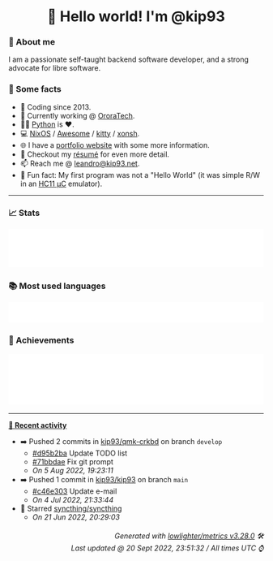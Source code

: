 <!-- README template, populated using this action:
     https://github.com/kip93/kip93/blob/main/.github/workflows/readme.yml. -->

<h1 align="center">👋 Hello world! I'm @kip93</h1> <!-- LOGIN => username -->

### 👤 About me

I am a passionate self-taught backend software developer, and a strong advocate for libre software.


### 💬 Some facts

* 📅 Coding since 2013.
* 💼 Currently working @ [OroraTech](https://ororatech.com/).
* 👨‍💻 [Python](https://github.com/search?q=user%3Akip93&l=python) is ❤️. <!-- LOGIN => username -->
* 💻 [NixOS](https://github.com/NixOS/) /
     [Awesome](https://github.com/awesomeWM/) /
     [kitty](https://github.com/kovidgoyal/kitty/) /
     [xonsh](https://github.com/xonsh/).
* 🌐 I have a [portfolio website](https://kip93.net/) with some more information.
* 📝 Checkout my [résumé](https://kip93.net/resume/) for even more detail.
* 📫 Reach me @ [leandro@kip93.net](mailto:leandro@kip93.net).
* 🎲 Fun fact: My first program was not a "Hello World" (it was simple R/W in an [HC11 µC](https://en.wikipedia.org/wiki/68HC11) emulator).


-----------------------------------------------------------------------------------------------------------------------


### 📈 Stats

![](./stats.svg)


### 📚 Most used languages <!-- by percentage, in decreasing order -->

![](./languages.svg)


### 🏅 Achievements

![](./achievements.svg)


-----------------------------------------------------------------------------------------------------------------------


**[📰 Recent activity](https://github.com/kip93)**
* ➡️ Pushed 2 commits in [kip93/qmk-crkbd](https://github.com/kip93/qmk-crkbd) on branch `develop`
  * [#d95b2ba](https://github.com/kip93/qmk-crkbd/commit/d95b2ba) Update TODO list
  * [#71bbdae](https://github.com/kip93/qmk-crkbd/commit/71bbdae) Fix git prompt
  * *On 5 Aug 2022, 19:23:11*
* ➡️ Pushed 1 commit in [kip93/kip93](https://github.com/kip93/kip93) on branch `main`
  * [#c46e303](https://github.com/kip93/kip93/commit/c46e303) Update e-mail
  * *On 4 Jul 2022, 21:33:44*
* 🌟 Starred [syncthing/syncthing](https://github.com/syncthing/syncthing)
  * *On 21 Jun 2022, 20:29:03*
 <!-- Last activity -->


<h6 align="right"><em>
    Generated with <a href="https://github.com/lowlighter/metrics/tree/latest/">lowlighter/metrics v3.28.0</a> 🛠️<br> <!-- VERSION => MAJOR.minor.patch -->
    Last updated @ 20 Sept 2022, 23:51:32 / All times UTC ⌚ <!-- meta.generated => DD/MM/YYYY, hh:mm -->
</em></h6>
